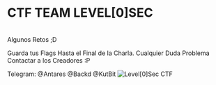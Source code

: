# CTF TEAM LEVEL[0]SEC
</br>
Algunos Retos ;D

Guarda tus Flags Hasta el Final de la Charla.
Cualquier Duda Problema Contactar a los Creadores :P

Telegram:
@Antares
@Backd
@KutBit                                              ![Level[0]Sec CTF](https://cdn.discordapp.com/icons/725486068769620069/1fabf1257fbe7be939b599ff4c9ab18b.webp?size=128)
